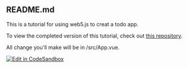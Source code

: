 ## README.md

This is a tutorial for using web5.js to creat a todo app.

To view the completed version of this tutorial, check out [this repository](https://github.com/TBD54566975/developer.tbd.website/tree/main/examples/tutorials/todo-completed).

All change you'll make will be in /src/App.vue.

[![Edit in CodeSandbox](https://assets.codesandbox.io/github/button-edit-lime.svg)](https://codesandbox.io/p/sandbox/github/TBD54566975/developer.tbd.website/tree/main/examples/tutorials/todo-starter)
